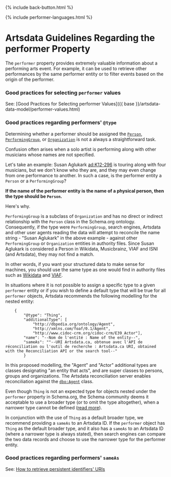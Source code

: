 {% include back-button.html %}

{% include performer-languages.html %}

# Artsdata Guidelines Regarding the performer Property

The `performer` property provides extremely valuable information about a performing arts event. For example, it can be used to retrieve other performances by the same performer entity or to filter events based on the origin of the performer.

### Good practices for selecting `performer` values

See: [Good Practices for Selecting performer Values]({{ base }}/artsdata-data-model/performer-values.html)

### Good practices regarding performers' `@type`

Determining whether a performer should be assigned the [`Person`](https://schema.org/Person), [`PerformingGroup`](https://schema.org/PerformingGroup), or [`Organization`](https://schema.org/PerformingGroup) is not a always a straightforward task. 

Confusion often arises when a solo artist is performing along with other musicians whose names are not specified. 

Let's take an example: Susan Aglukark [ad:K12-296](http://kg.artsdata.ca/resource/K12-296) is touring along with four musicians, but we don't know who they are, and they may even change from one performance to another. In such a case, is the performer entity a `Person` or a `PerformingGroup`?

**If the name of the performer entity is the name of a physical person, then the type should be `Person`.** 

Here's why.

`PerformingGroup` is a subclass of `Organization` and has no direct or indirect relationship with the `Person` class in the Schema.org ontology. Consequently, if the type were `PerformingGroup`, search engines, Artsdata and other user agents reading the data will attempt to reconcile the name string - "Susan Aglukark" in the above example - against other `PerformingGroup` or `Organization` entities in authority files. Since Susan Aglukark is considered a Person in Wikidata, Musicbrainz, VIAF and ISNI (and Artsdata), they may not find a match.

In other words, if you want your structured data to make sense for machines, you should use the same type as one would find in authority files such as [Wikidata](https://www.wikidata.org/) and [VIAF](https://viaf.org/).

In situations where it is not possible to assign a specific type to a given `performer` entity or if you wish to define a default type that will be true for all `performer` objects, Artsdata recommends the following modelling for the nested entity:

```
    {
        "@type": "Thing",
        "additionalType": [
            "http://dbpedia.org/ontology/Agent",
            "http://xmlns.com/foaf/0.1/Agent",
            "http://www.cidoc-crm.org/cidoc-crm/E39_Actor"],
        "name": "--Nom de l'entité : Name of the entity--",
        "sameAs": ""--URI Artsdata.ca, obtenue avec l'API de réconciliation ou l'outil de recherche : Artsdata.ca URI, obtained with the Reconciliation API or the search tool--"
        }
```

In this proposed modelling, the "Agent" and "Actor" additional types are classes designating "an entity that acts", and are super classes to persons, groups and organizations. The Artsdata reconciliation server enables reconciliation against the [`dbo:Agent`](https://dbpedia.org/ontology/Agent) class.

Even though `Thing` is not an expected type for objects nested under the `performer` property in Schema.org, the Schema community deems it acceptable to use a broader type (or to omit the type altogether), when a narrower type cannot be defined ([read more](https://github.com/culturecreates/artsdata-data-model/discussions/127#discussioncomment-12947634)).

In conjunction with the use of `Thing` as a default broader type, we recommend providing a `sameAs` to an Artsdata ID. If the `performer` object has `Thing` as the default broader type, and it also has a `sameAs` to an Artsdata ID (where a narrower type is always stated), then search engines can compare the two data records and choose to use the narrower type for the performer entity.

### Good practices regarding performers' `sameAs`

See: [How to retrieve persistent identifiers' URIs](https://culturecreates.github.io/artsdata-data-model/identifier-recommendations.html#how-to-retrieve-persistent-identifiers-uris)
